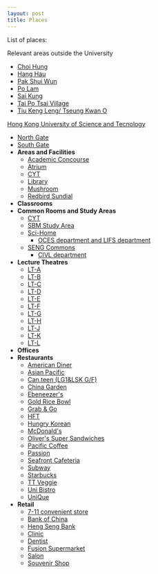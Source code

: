 ```yaml
---
layout: post
title: Places
---
```


List of places:

Relevant areas outside the University

- [Choi Hung](off_campus/Choi_Hung.md)
- [Hang Hau](off_campus/Hang_Hau.md)
- [Pak Shui Wun](off_campus/Pak_Shui_Wun.md)
- [Po Lam](off_campus/Po_Lam.md)
- [Sai Kung]()
- [Tai Po Tsai Village](off_campus/Tai_Po_Tsai_Village.md)
- [Tiu Keng Leng/ Tseung Kwan O](off_campus/Tseung_Kwan_O.md)

[Hong Kong University of Science and Tecnology](../places/chapter0/HKUST_content.md)

- [North Gate](../places/chapter0/North_Gate.md)
- [South Gate](../places/chapter0/South_Gate.md)
- **Areas and Facilities**
  - [Academic Concourse](on_campus/Academic_Concourse.md)
  - [Atrium](on_campus/Atrium.md)
  - [CYT](on_campus/CYT.md)
  - [Library](on_campus/Library.md)
  - [Mushroom](on_campus/Mushroom.md)
  - [Redbird Sundial](on_campus/Redbird_Sundial.md)
- **Classrooms**
- **Common Rooms and Study Areas**
  - [CYT](on_campus/CYT.md)
  - [SBM Study Area]()
  - [Sci-Home]()
    - [OCES department and LIFS department]()
  - [SENG Commons]()
    - [CIVL department]()
- **Lecture Theatres**
  - [LT-A]()
  - [LT-B]()
  - [LT-C]()
  - [LT-D]()
  - [LT-E]()
  - [LT-F]()
  - [LT-G]()
  - [LT-H]()
  - [LT-J]()
  - [LT-K]()
  - [LT-L]()
- **Offices**
- **Restaurants**
  - [American Diner](on_campus/restaurant/American_Dining.md)
  - [Asian Pacific]()
  - [Can.teen (LG1&LSK G/F)]()
  - [China Garden]()
  - [Ebeneezer's]()
  - [Gold Rice Bowl](on_campus/restaurant/Gold_Rice_Bowl.md)
  - [Grab & Go]()
  - [HFT]()
  - [Hungry Korean]()
  - [McDonald's]()
  - [Oliver's Super Sandwiches]()
  - [Pacific Coffee]()
  - [Passion]()
  - [Seafront Cafeteria]()
  - [Subway](on_campus/restaurant/Subway.md)
  - [Starbucks]()
  - [TT Veggie]()
  - [Uni Bistro]()
  - [UniQue]()
- **Retail**
  - [7-11 convenient store]()
  - [Bank of China]()
  - [Heng Seng Bank]()
  - [Clinic]()
  - [Dentist]()
  - [Fusion Supermarket]()
  - [Salon]()
  - [Souvenir Shop]()
